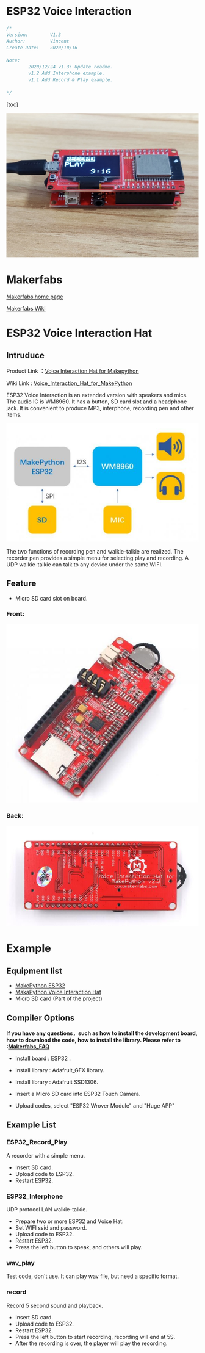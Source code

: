 # ESP32 Voice Interaction

```c++
/*
Version:		V1.3
Author:			Vincent
Create Date:	2020/10/16

Note:
		2020/12/24 v1.3: Update readme.
		v1.2 Add Interphone example.
		v1.1 Add Record & Play example.
		
*/
```

[toc]

![main](md_pic/main.jpg)

# Makerfabs

[Makerfabs home page](https://www.makerfabs.com/)

[Makerfabs Wiki](https://makerfabs.com/wiki/index.php?title=Main_Page)



# ESP32 Voice Interaction Hat

## Intruduce

Product Link ：[Voice Interaction Hat for Makepython](https://www.makerfabs.com/voice-interaction-hat-for-makepython.html) 

Wiki Link :  [Voice_Interaction_Hat_for_MakePython](https://wiki.makerfabs.com/Voice_Interaction_Hat_for_MaESP_ESP32.html) 


ESP32 Voice Interaction is an extended version with speakers and mics. The audio IC is WM8960. It has a button, SD card slot and a headphone jack.  It is convenient to produce MP3, interphone, recording pen and other items. 

![oversee](md_pic/oversee.jpg)

The two functions of recording pen and walkie-talkie are realized. The recorder pen provides a simple menu for selecting play and recording. A UDP walkie-talkie can talk to any device under the same WIFI.

## Feature

- Micro SD card slot on board.

### Front:

![front](md_pic/front.jpg)

### Back:
![back](md_pic/back.jpg)

# Example

## Equipment list

- [MakePython ESP32](https://www.makerfabs.com/open-hardware/maboards/maesp.html)
- [MakaPython Voice Interaction Hat](https://www.makerfabs.com/voice-interaction-hat-for-makepython.html)
- Micro SD card (Part of the project)

## Compiler Options

**If you have any questions，such as how to install the development board, how to download the code, how to install the library. Please refer to :[Makerfabs_FAQ](https://github.com/Makerfabs/Makerfabs_FAQ)**

- Install board : ESP32 .
- Install library : Adafruit_GFX library.
- Install library : Adafruit SSD1306.

- Insert a Micro SD card into ESP32 Touch Camera.
- Upload codes, select "ESP32 Wrover Module" and "Huge APP"

## Example List

### ESP32_Record_Play
A recorder with a simple menu.

- Insert SD card.
- Upload code to ESP32.
- Restart ESP32.


### ESP32_Interphone
UDP protocol LAN walkie-talkie.

- Prepare two or more ESP32 and Voice Hat.
- Set WIFI ssid and password.
- Upload code to ESP32.
- Restart ESP32.
- Press the left button to speak, and others will play.

### wav_play
Test code, don't use. It can play wav file, but need a specific format.

### record
Record 5 second sound and playback.
- Insert SD card.
- Upload code to ESP32.
- Restart ESP32.
- Press the left button to start recording, recording will end at 5S.
- After the recording is over, the player will play the recording.
